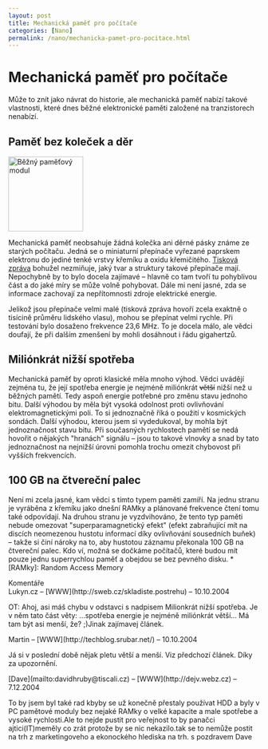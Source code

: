 ```yaml
---
layout: post
title: Mechanická paměť pro počítače
categories: [Nano]
permalink: /nano/mechanicka-pamet-pro-pocitace.html
---
```

# Mechanická paměť pro počítače

Může to znít jako návrat do historie, ale mechanická paměť nabízí takové vlastnosti, které dnes běžné elektronické paměti založené na tranzistorech nenabízí.

## Paměť bez koleček a děr

<div class="obry"><div class="leftbox"><img alt="Běžný paměťový modul" height="150" src="http://www.techblog.cz/images/pametovy-modul.jpg" width="150"/></div></div> 

Mechanická paměť neobsahuje žádná kolečka ani děrné pásky známe ze starých počítaču. Jedná se o miniaturní přepínače vyřezané paprskem elektronu do jediné tenké vrstvy křemíku a oxidu křemičitého. [Tisková zpráva](http://www.bu.edu/phpbin/news/releases/display.php?id=785) bohužel nezmiňuje, jaký tvar a struktury takové přepínače mají. Nepochybně by to bylo docela zajímavé – hlavně co tam tvoří tu pohyblivou část a do jaké míry se může volně pohybovat. Dále mi není jasné, zda se informace zachovají za nepřítomnosti zdroje elektrické energie.

Jelikož jsou přepínače velmi malé (tisková zpráva hovoří zcela exaktně o tisícině průměru lidského vlasu), mohou se přepínat velmi rychle. Při testování bylo dosaženo frekvence 23,6 MHz. To je docela málo, ale vědci doufají, že při dalším zmenšení by mohli dosáhnout i řádu gigahertzů.

## Miliónkrát nižší spotřeba

Mechanická paměť by oproti klasické měla mnoho výhod. Vědci uvádějí zejména tu, že její spotřeba energie je nejméně miliónkrát ~~větší~~ nižší než u běžných pamětí. Tedy aspoň energie potřebné pro změnu stavu jednoho bitu. Další výhodou by měla být vysoká odolnost proti ovlivňování elektromagnetickými poli. To si jednoznačně říká o použití v kosmických sondách. Další výhodou, kterou jsem si vydedukoval, by mohla být jednoznačnost stavu bitu. Při současných rychlostech pamětí se nedá hovořit o nějakých "hranách" signálu – jsou to takové vlnovky a snad by tato jednoznačnost na nejnižší úrovni pomohla trochu omezit chybovost při vyšších frekvencích.

## 100 GB na čtvereční palec

Není mi zcela jasné, kam vědci s tímto typem paměti zamíří. Na jednu stranu je vyráběna z křemíku jako dnešní RAMky a plánované frekvence čtení tomu také odpovídají. Na druhou stranu je vyzdvihováno, že tento typ paměti nebude omezovat "superparamagnetický efekt" (efekt zabraňující mít na discích neomezenou hustotu informací díky ovlivňování sousedních buňek) – takže si činí nároky na to, aby hustotou záznamu překonala 100 GB na čtvereční palec. Kdo ví, možná se dočkáme počítačů, které budou mít pouze jednu superrychlou paměť a obejdou se bez pevného disku.
  *[RAMky]: Random Access Memory


<section id='comments-section'>
<div class='commentsheader'>Komentáře</div>        
<div class='comment-item-header' markdown=1>
Lukyn.cz &ndash; [WWW](http://sweb.cz/skladiste.postrehu) &ndash; 10.10.2004
</div>

OT: Ahoj, asi máš chybu v odstavci s nadpisem Milionkrát nižší spotřeba. Je v něm tato část věty: ...spotřeba energie je nejméně miliónkrát větší... Má tam být asi menší, že? ;)Jinak zajímavej článek.

<div class='comment-item-header' markdown=1>
Martin &ndash; [WWW](http://techblog.srubar.net/) &ndash; 10.10.2004
</div>

Já si v poslední době nějak pletu větší a menší. Viz předchozí článek. Díky za upozornění.

<div class='comment-item-header' markdown=1>
[Dave](mailto:davidhruby@tiscali.cz) &ndash; [WWW](http://dejv.webz.cz) &ndash; 7.12.2004
</div>

To by jsem byl také rad kbyby se už konečně přestaly používat HDD a byly v PC pamětové moduly bez nejaké RAMky o velké kapacite a male spotřebe a vysoké rychlosti.Ale to nejde pustit pro veřejnost to by panačci ajtici(IT)meměly co zrát protože by se nic nekazilo.tak se to nemůže postit na trh z marketingoveho a ekonockého hlediska na trh. s pozdravem Dave

</section>